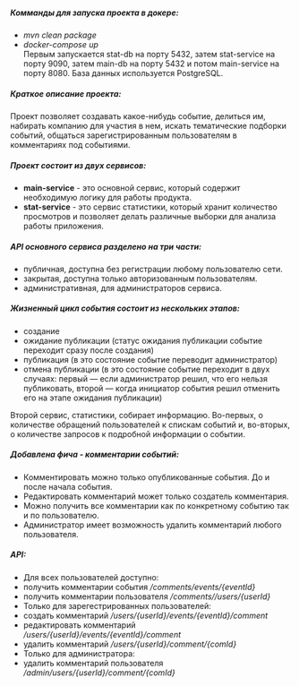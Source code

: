 
##### Комманды для запуска проекта в докере:
- *mvn clean package*
- *docker-compose up*  
  Первым запускается stat-db на порту 5432, затем stat-service на порту 9090, затем main-db на порту 5432 и потом main-service на порту 8080. База данных используется PostgreSQL.


##### Краткое описание проекта:

Проект позволяет создавать какое-нибудь событие, делиться им, набирать компанию для участия в нем, искать тематические подборки событий,
общаться зарегистрированным пользователям в комментариях под событиями.

##### Проект состоит из двух сервисов:
- **main-service** - это основной сервис, который содержит необходимую логику для работы продукта.
- **stat-service** - это сервис статистики, который хранит количество просмотров и позволяет делать различные выборки для анализа работы приложения.

##### API основного сервиса разделено на три части:
- публичная, доступна без регистрации любому пользователю сети.
- закрытая, доступна только авторизованным пользователям.
- административная, для администраторов сервиса.

##### Жизненный цикл события состоит из нескольких этапов:
- создание
- ожидание публикации (статус ожидания публикации событие переходит сразу после создания)
- публикация (в это состояние событие переводит администратор)
- отмена публикации (в это состояние событие переходит в двух случаях:
  первый — если администратор решил, что его нельзя публиковать,
  второй — когда инициатор события решил отменить его на этапе ожидания публикации)

Второй сервис, статистики, собирает информацию.
Во-первых, о количестве обращений пользователей к спискам событий и, во-вторых, о количестве запросов к подробной информации о событии.


##### Добавлена фича - комментарии событий:
- Комментировать можно только опубликованные события. До и после начала события.
- Редактировать комментарий может только создатель комментария.
- Можно получить все комментарии как по конкретному событию так и по пользователю.
- Администратор имеет возможность удалить комментарий любого пользователя.

##### API:
- Для всех пользователей доступно:
- получить комментарии события */comments/events/{eventId}*
- получить комментарии пользователя */comments//users/{userId}*
- Только для зарегестрированных пользователей:
- создать комментарий */users/{userId}/events/{eventId}/comment*
- редактировать комментарий */users/{userId}/events/{eventId}/comment*
- удалить комментарий */users/{userId}/comment/{comId}*
- Только для администратора:
- удалить комментарий пользователя */admin/users/{userId}/comment/{comId}*

